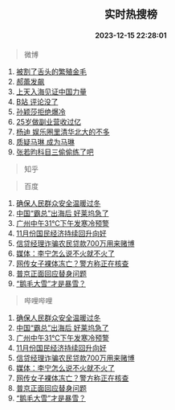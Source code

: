 <div align="center"><h2>实时热搜榜</h2><h4>2023-12-15 22:28:01</h4></div>

> 微博  

1. [被割了舌头的繁殖金毛](https://s.weibo.com/weibo?q=%E8%A2%AB%E5%89%B2%E4%BA%86%E8%88%8C%E5%A4%B4%E7%9A%84%E7%B9%81%E6%AE%96%E9%87%91%E6%AF%9B&t=31&band_rank=1&Refer=top)<br />
2. [郝蕾发飙](https://s.weibo.com/weibo?q=%23%E9%83%9D%E8%95%BE%E5%8F%91%E9%A3%99%23&t=31&band_rank=2&Refer=top)<br />
3. [上天入海见证中国力量](https://s.weibo.com/weibo?q=%23%E4%B8%8A%E5%A4%A9%E5%85%A5%E6%B5%B7%E8%A7%81%E8%AF%81%E4%B8%AD%E5%9B%BD%E5%8A%9B%E9%87%8F%23&t=31&band_rank=3&Refer=top)<br />
4. [B站 评论没了](https://s.weibo.com/weibo?q=B%E7%AB%99%20%E8%AF%84%E8%AE%BA%E6%B2%A1%E4%BA%86&t=31&band_rank=4&Refer=top)<br />
5. [孙颖莎拒绝爆冷](https://s.weibo.com/weibo?q=%23%E5%AD%99%E9%A2%96%E8%8E%8E%E6%8B%92%E7%BB%9D%E7%88%86%E5%86%B7%23&t=31&band_rank=5&Refer=top)<br />
6. [25岁做副业营收过亿](https://s.weibo.com/weibo?q=25%E5%B2%81%E5%81%9A%E5%89%AF%E4%B8%9A%E8%90%A5%E6%94%B6%E8%BF%87%E4%BA%BF&t=31&band_rank=6&Refer=top)<br />
7. [杨迪 娱乐圈里清华北大的不多](https://s.weibo.com/weibo?q=%E6%9D%A8%E8%BF%AA%20%E5%A8%B1%E4%B9%90%E5%9C%88%E9%87%8C%E6%B8%85%E5%8D%8E%E5%8C%97%E5%A4%A7%E7%9A%84%E4%B8%8D%E5%A4%9A&t=31&band_rank=7&Refer=top)<br />
8. [质疑马琳 成为马琳](https://s.weibo.com/weibo?q=%E8%B4%A8%E7%96%91%E9%A9%AC%E7%90%B3%20%E6%88%90%E4%B8%BA%E9%A9%AC%E7%90%B3&t=31&band_rank=8&Refer=top)<br />
9. [张若昀科目三偷偷练了吧](https://s.weibo.com/weibo?q=%E5%BC%A0%E8%8B%A5%E6%98%80%E7%A7%91%E7%9B%AE%E4%B8%89%E5%81%B7%E5%81%B7%E7%BB%83%E4%BA%86%E5%90%A7&t=31&band_rank=9&Refer=top)<br />

> 知乎  


> 百度  

1. [确保人民群众安全温暖过冬](https://www.baidu.com/s?wd=%E7%A1%AE%E4%BF%9D%E4%BA%BA%E6%B0%91%E7%BE%A4%E4%BC%97%E5%AE%89%E5%85%A8%E6%B8%A9%E6%9A%96%E8%BF%87%E5%86%AC&sa=fyb_news&rsv_dl=fyb_news)<br />
2. [中国“霸总”出海后 好莱坞急了](https://www.baidu.com/s?wd=%E4%B8%AD%E5%9B%BD%E2%80%9C%E9%9C%B8%E6%80%BB%E2%80%9D%E5%87%BA%E6%B5%B7%E5%90%8E+%E5%A5%BD%E8%8E%B1%E5%9D%9E%E6%80%A5%E4%BA%86&sa=fyb_news&rsv_dl=fyb_news)<br />
3. [广州中午31℃下午发寒冷预警](https://www.baidu.com/s?wd=%E5%B9%BF%E5%B7%9E%E4%B8%AD%E5%8D%8831%E2%84%83%E4%B8%8B%E5%8D%88%E5%8F%91%E5%AF%92%E5%86%B7%E9%A2%84%E8%AD%A6&sa=fyb_news&rsv_dl=fyb_news)<br />
4. [11月份国民经济持续回升向好](https://www.baidu.com/s?wd=11%E6%9C%88%E4%BB%BD%E5%9B%BD%E6%B0%91%E7%BB%8F%E6%B5%8E%E6%8C%81%E7%BB%AD%E5%9B%9E%E5%8D%87%E5%90%91%E5%A5%BD&sa=fyb_news&rsv_dl=fyb_news)<br />
5. [信贷经理诈骗农民贷款700万用来赌博](https://www.baidu.com/s?wd=%E4%BF%A1%E8%B4%B7%E7%BB%8F%E7%90%86%E8%AF%88%E9%AA%97%E5%86%9C%E6%B0%91%E8%B4%B7%E6%AC%BE700%E4%B8%87%E7%94%A8%E6%9D%A5%E8%B5%8C%E5%8D%9A&sa=fyb_news&rsv_dl=fyb_news)<br />
6. [媒体：李宁怎么说不火就不火了](https://www.baidu.com/s?wd=%E5%AA%92%E4%BD%93%EF%BC%9A%E6%9D%8E%E5%AE%81%E6%80%8E%E4%B9%88%E8%AF%B4%E4%B8%8D%E7%81%AB%E5%B0%B1%E4%B8%8D%E7%81%AB%E4%BA%86&sa=fyb_news&rsv_dl=fyb_news)<br />
7. [网传女子裸体冻亡？警方称正在核查](https://www.baidu.com/s?wd=%E7%BD%91%E4%BC%A0%E5%A5%B3%E5%AD%90%E8%A3%B8%E4%BD%93%E5%86%BB%E4%BA%A1%EF%BC%9F%E8%AD%A6%E6%96%B9%E7%A7%B0%E6%AD%A3%E5%9C%A8%E6%A0%B8%E6%9F%A5&sa=fyb_news&rsv_dl=fyb_news)<br />
8. [普京正面回应替身问题](https://www.baidu.com/s?wd=%E6%99%AE%E4%BA%AC%E6%AD%A3%E9%9D%A2%E5%9B%9E%E5%BA%94%E6%9B%BF%E8%BA%AB%E9%97%AE%E9%A2%98&sa=fyb_news&rsv_dl=fyb_news)<br />
9. [“鹅毛大雪”才是暴雪？](https://www.baidu.com/s?wd=%E2%80%9C%E9%B9%85%E6%AF%9B%E5%A4%A7%E9%9B%AA%E2%80%9D%E6%89%8D%E6%98%AF%E6%9A%B4%E9%9B%AA%EF%BC%9F&sa=fyb_news&rsv_dl=fyb_news)<br />

> 哔哩哔哩  

1. [确保人民群众安全温暖过冬](https://www.baidu.com/s?wd=%E7%A1%AE%E4%BF%9D%E4%BA%BA%E6%B0%91%E7%BE%A4%E4%BC%97%E5%AE%89%E5%85%A8%E6%B8%A9%E6%9A%96%E8%BF%87%E5%86%AC&sa=fyb_news&rsv_dl=fyb_news)<br />
2. [中国“霸总”出海后 好莱坞急了](https://www.baidu.com/s?wd=%E4%B8%AD%E5%9B%BD%E2%80%9C%E9%9C%B8%E6%80%BB%E2%80%9D%E5%87%BA%E6%B5%B7%E5%90%8E+%E5%A5%BD%E8%8E%B1%E5%9D%9E%E6%80%A5%E4%BA%86&sa=fyb_news&rsv_dl=fyb_news)<br />
3. [广州中午31℃下午发寒冷预警](https://www.baidu.com/s?wd=%E5%B9%BF%E5%B7%9E%E4%B8%AD%E5%8D%8831%E2%84%83%E4%B8%8B%E5%8D%88%E5%8F%91%E5%AF%92%E5%86%B7%E9%A2%84%E8%AD%A6&sa=fyb_news&rsv_dl=fyb_news)<br />
4. [11月份国民经济持续回升向好](https://www.baidu.com/s?wd=11%E6%9C%88%E4%BB%BD%E5%9B%BD%E6%B0%91%E7%BB%8F%E6%B5%8E%E6%8C%81%E7%BB%AD%E5%9B%9E%E5%8D%87%E5%90%91%E5%A5%BD&sa=fyb_news&rsv_dl=fyb_news)<br />
5. [信贷经理诈骗农民贷款700万用来赌博](https://www.baidu.com/s?wd=%E4%BF%A1%E8%B4%B7%E7%BB%8F%E7%90%86%E8%AF%88%E9%AA%97%E5%86%9C%E6%B0%91%E8%B4%B7%E6%AC%BE700%E4%B8%87%E7%94%A8%E6%9D%A5%E8%B5%8C%E5%8D%9A&sa=fyb_news&rsv_dl=fyb_news)<br />
6. [媒体：李宁怎么说不火就不火了](https://www.baidu.com/s?wd=%E5%AA%92%E4%BD%93%EF%BC%9A%E6%9D%8E%E5%AE%81%E6%80%8E%E4%B9%88%E8%AF%B4%E4%B8%8D%E7%81%AB%E5%B0%B1%E4%B8%8D%E7%81%AB%E4%BA%86&sa=fyb_news&rsv_dl=fyb_news)<br />
7. [网传女子裸体冻亡？警方称正在核查](https://www.baidu.com/s?wd=%E7%BD%91%E4%BC%A0%E5%A5%B3%E5%AD%90%E8%A3%B8%E4%BD%93%E5%86%BB%E4%BA%A1%EF%BC%9F%E8%AD%A6%E6%96%B9%E7%A7%B0%E6%AD%A3%E5%9C%A8%E6%A0%B8%E6%9F%A5&sa=fyb_news&rsv_dl=fyb_news)<br />
8. [普京正面回应替身问题](https://www.baidu.com/s?wd=%E6%99%AE%E4%BA%AC%E6%AD%A3%E9%9D%A2%E5%9B%9E%E5%BA%94%E6%9B%BF%E8%BA%AB%E9%97%AE%E9%A2%98&sa=fyb_news&rsv_dl=fyb_news)<br />
9. [“鹅毛大雪”才是暴雪？](https://www.baidu.com/s?wd=%E2%80%9C%E9%B9%85%E6%AF%9B%E5%A4%A7%E9%9B%AA%E2%80%9D%E6%89%8D%E6%98%AF%E6%9A%B4%E9%9B%AA%EF%BC%9F&sa=fyb_news&rsv_dl=fyb_news)<br />
